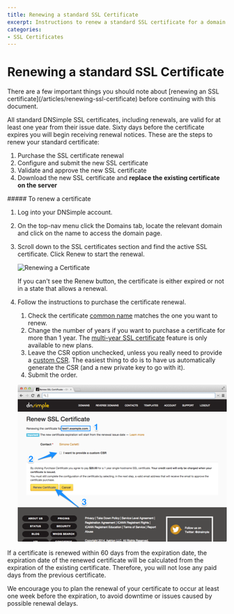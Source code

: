 ```yaml
---
title: Renewing a standard SSL Certificate
excerpt: Instructions to renew a standard SSL certificate for a domain with DNSimple.
categories:
- SSL Certificates
---
```


# Renewing a standard SSL Certificate

<note>
There are a few important things you should note about [renewing an SSL certificate](/articles/renewing-ssl-certificate) before continuing with this document.
</note>

All standard DNSimple SSL certificates, including renewals, are valid for at least one year from their issue date. Sixty days before the certificate expires you will begin receiving renewal notices. These are the steps to renew your standard certificate:

1. Purchase the SSL certificate renewal
1. Configure and submit the new SSL certificate
1. Validate and approve the new SSL certificate
1. Download the new SSL certificate and **replace the existing certificate on the server**


<div class="section-steps" markdown="1">
##### To renew a certificate

1.  Log into your DNSimple account.
1.  On the top-nav menu click the <label>Domains</label> tab, locate the relevant domain and click on the name to access the domain page.
1.  Scroll down to the <label>SSL certificates</label> section and find the active SSL certificate. Click <label>Renew</label> to start the renewal.

    ![Renewing a Certificate](/files/certificates-renew-action.png)

    If you can't see the <label>Renew</label> button, the certificate is either expired or not in a state that allows a renewal.

1.  Follow the instructions to purchase the certificate renewal.

    1.  Check the certificate [common name](/articles/what-is-common-name) matches the one you want to renew.
    1.  Change the number of years if you want to purchase a certificate for more than 1 year. The [multi-year SSL certificate](/articles/can-multi-year-ssl-certificates) feature is only available to new plans.
    1.  Leave the CSR option unchecked, unless you really need to provide a [custom CSR](/articles/what-is-csr). The easiest thing to do is to have us automatically generate the CSR (and a new private key to go with it).
    1.  Submit the order.

    ![Renew a Certificate](/files/dnsimple-certificate-renewal.png)

</div>

If a certificate is renewed within 60 days from the expiration date, the expiration date of the renewed certificate will be calculated from the expiration of the existing certificate. Therefore, you will not lose any paid days from the previous certificate.

We encourage you to plan the renewal of your certificate to occur at least one week before the expiration, to avoid downtime or issues caused by possible renewal delays.
